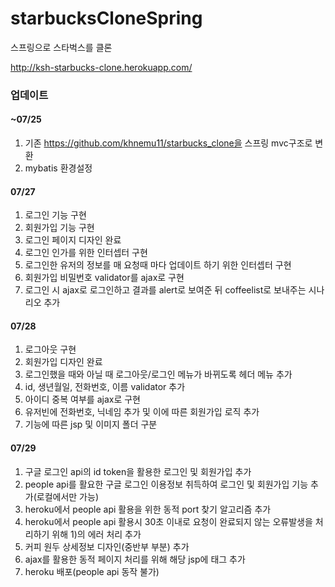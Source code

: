 # starbucksCloneSpring
스프링으로 스타벅스를 클론

http://ksh-starbucks-clone.herokuapp.com/

### 업데이트

#### ~07/25

1) 기존 https://github.com/khnemu11/starbucks_clone을 스프링 mvc구조로 변환
2) mybatis 환경설정

#### 07/27

1) 로그인 기능 구현
2) 회원가입 기능 구현
3) 로그인 페이지 디자인 완료
4) 로그인 인가를 위한 인터셉터 구현
5) 로그인한 유저의 정보를 매 요청때 마다 업데이트 하기 위한 인터셉터 구현
6) 회원가입 비밀번호 validator를 ajax로 구현
7) 로그인 시 ajax로 로그인하고 결과를 alert로 보여준 뒤 coffeelist로 보내주는 시나리오 추가

#### 07/28

1) 로그아웃 구현
2) 회원가입 디자인 완료
3) 로그인했을 때와 아닐 때 로그아웃/로그인 메뉴가 바뀌도록 헤더 메뉴 추가
4) id, 생년월일, 전화번호, 이름 validator 추가
5) 아이디 중복 여부를 ajax로 구현
5) 유저빈에 전화번호, 닉네임 추가 및 이에 따른 회원가입 로직 추가
6) 기능에 따른 jsp 및 이미지 폴더 구분

#### 07/29

1) 구글 로그인 api의 id token을 활용한 로그인 및 회원가입 추가
2) people api를 활요한 구글 로그인 이용정보 취득하여 로그인 및 회원가입 기능 추가(로컬에서만 가능)
3) heroku에서 people api 활용을 위한 동적 port 찾기 알고리즘 추가
4) heroku에서 people api 활용시 30초 이내로 요청이 완료되지 않는 오류발생을 처리하기 위해 1)의 에러 처리 추가
5) 커피 원두 상세정보 디자인(중반부 부분) 추가
6) ajax를 활용한 동적 페이지 처리를 위해 해당 jsp에 <meta http-equiv="Content-Security-Policy" content="upgrade-insecure-requests"> 태그 추가
7) heroku 배포(people api 동작 불가)
